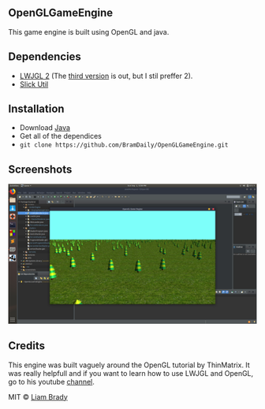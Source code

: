 ## OpenGLGameEngine
This game engine is built using OpenGL and java.

## Dependencies
- [LWJGL 2](http://legacy.lwjgl.org/) (The [third version](https://www.lwjgl.org/) is out, but I stil preffer 2).
- [Slick Util](http://slick.ninjacave.com/slick-util/)

## Installation
- Download [Java](https://www.java.com/en/download/)
- Get all of the dependices
- `git clone https://github.com/BramDaily/OpenGLGameEngine.git`

## Screenshots
![alt text](screenshots/simpleTerrain.png "Generating a flat terrain")

## Credits
This engine was built vaguely around the OpenGL tutorial by ThinMatrix. It was really helpfull and if you want to learn how to use LWJGL and OpenGL, go to his youtube [channel](https://www.youtube.com/user/ThinMatrix).

MIT © [Liam Brady]()
